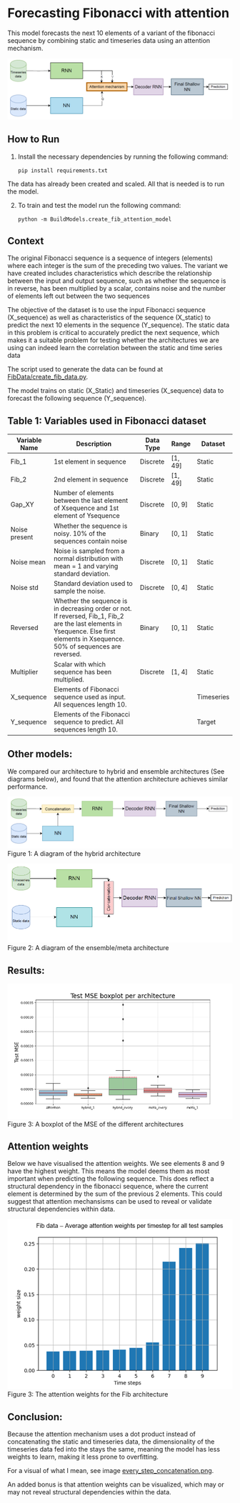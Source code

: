 # Forecasting Fibonacci with attention 

This model forecasts the next 10 elements of a variant of the fibonacci sequence by combining static and timeseries data using an attention mechanism. 

![A diagram of the model architecture](images/att_architecture_diagram.png)




## How to Run

1. Install the necessary dependencies by running the following command:
    ```
    pip install requirements.txt
    ```

The data has already been created and scaled. All that is needed is to run the model.


2. To train and test the model run the following command:
    ```
    python -m BuildModels.create_fib_attention_model
    ```


## Context

The original Fibonacci sequence is
a sequence of integers (elements) where each integer is the sum of the
preceding two values. The variant we have created includes characteristics
which describe the relationship between the input and output sequence,
such as whether the sequence is in reverse, has been multiplied by a
scalar, contains noise and the number of elements left out between the two
sequences

The objective of the dataset is to use the input Fibonacci sequence
(X_sequence) as well as characteristics of the sequence (X_static) to predict the
next 10 elements in the sequence (Y_sequence).
The static data in this problem is critical to accurately predict the
next sequence, which makes it a suitable problem for testing whether the
architectures we are using can indeed learn the correlation between the static
and time series data

The script used to generate the data can be found at [FibData/create_fib_data.py](FibData/create_fib_data.py).

The model trains on static (X_Static) and timeseries (X_sequence) data to forecast the following sequence (Y_sequence). 


## Table 1: Variables used in Fibonacci dataset

| Variable Name | Description | Data Type | Range | Dataset |
|---------------|-------------|-----------|-------|---------|
| Fib_1         | 1st element in sequence | Discrete | [1, 49] | Static |
| Fib_2         | 2nd element in sequence | Discrete | [1, 49] | Static |
| Gap_XY        | Number of elements between the last element of Xsequence and 1st element of Ysequence | Discrete | [0, 9] | Static |
| Noise present | Whether the sequence is noisy. 10% of the sequences contain noise | Binary | [0, 1] | Static |
| Noise mean    | Noise is sampled from a normal distribution with mean = 1 and varying standard deviation. | Discrete | [0, 1] | Static |
| Noise std     | Standard deviation used to sample the noise. | Discrete | [0, 4] | Static |
| Reversed      | Whether the sequence is in decreasing order or not. If reversed, Fib_1, Fib_2 are the last elements in Ysequence. Else first elements in Xsequence. 50% of sequences are reversed. | Binary | [0, 1] | Static |
| Multiplier    | Scalar with which sequence has been multiplied. | Discrete | [1, 4] | Static |
| X_sequence     | Elements of Fibonacci sequence used as input. All sequences length 10. |  | | Timeseries |
| Y_sequence     | Elements of the Fibonacci sequence to predict. All sequences length 10. |  | | Target|




## Other models:

We compared our architecture to hybrid and ensemble architectures (See diagrams below), and found that the attention architecture achieves similar performance. 


![A diagram of the hybrid architecture](images/hybrid_diagram.png)
Figure 1: A diagram of the hybrid architecture

![A diagram of the ensemble/meta architecture](images/meta_arch.png)
Figure 2: A diagram of the ensemble/meta architecture


## Results:

![A boxplot of the MSE of the different architectures](images/Fib_box_plot_excl_meta_no_seq.png)
Figure 3: A boxplot of the MSE of the different architectures



## Attention weights

Below we have visualised the attention weights. We see elements 8 and 9 have the highest weight. This means the model deems them as most important when predicting the following sequence. This does reflect a structural dependency in the fibonacci sequence, where the current element is determined by the sum of the previous 2 elements.
This could suggest that attention mechansisms can be used to reveal or validate structural dependencies within data. 

![The attention weights for the Fib architecture](images/fib_att_weights.png)
Figure 3: The attention weights for the Fib architecture



## Conclusion:

Because the attention mechanism uses a dot product instead of concatenating the static and timeseries data, the dimensionality of the timeseries data fed into the  stays the same, meaning the model has less weights to learn, making it less prone to overfitting. 

For a visual of what I mean, see image [every_step_concatenation.png](images/every_step_concatenation.png).

An added bonus is that attention weights can be visualized, which may or may not reveal structural dependencies within the data. 



